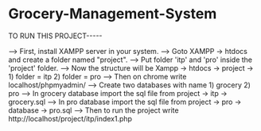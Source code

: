 # Grocery-Management-System

TO RUN THIS PROJECT-----

--> First, install XAMPP server in your system.
--> Goto XAMPP -> htdocs and create a folder named "project".
--> Put folder 'itp' and 'pro' inside the 'project' folder.
--> Now the structure will be Xampp -> htdocs -> project -> 1) folder = itp 2) folder = pro
--> Then on chrome write localhost/phpmyadmin/
--> Create two databases with name
    1) grocery
    2) pro
--> In grocery database import the sql file from project -> itp -> grocery.sql
--> In pro database import the sql file from project -> pro -> database -> pro.sql
--> Then to run the project write http://localhost/project/itp/index1.php
